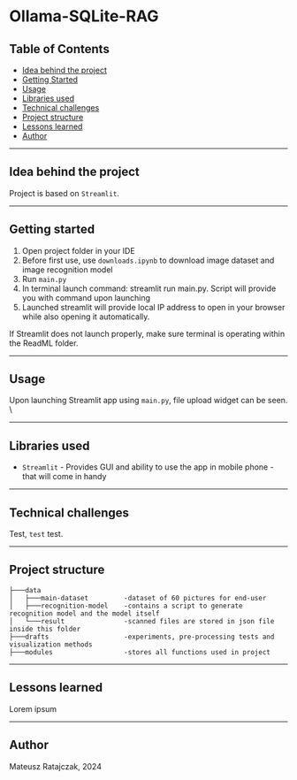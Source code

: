 # Ollama-SQLite-RAG

## Table of Contents

- [Idea behind the project](#idea)
- [Getting Started](#getting_started)
- [Usage](#usage)
- [Libraries used](#libraries)
- [Technical challenges](#challenges)
- [Project structure](#structure)
- [Lessons learned](#learned)
- [Author](#author)
---
## Idea behind the project<a name = "idea"></a>

Project is based on ```Streamlit```.

---
## Getting started <a name = "getting_started"></a>

1. Open project folder in your IDE
2. Before first use, use ```downloads.ipynb``` to download image dataset and image recognition model
3. Run ```main.py```
4. In terminal launch command: streamlit run main.py. Script will provide you with command upon launching
5. Launched streamlit will provide local IP address to open in your browser while also opening it automatically.

If Streamlit does not launch properly, make sure terminal is operating within the ReadML folder.

---
## Usage <a name = "usage"></a>

Upon launching Streamlit app using ```main.py```, file upload widget can be seen. \


---

## Libraries used <a name = "libraries"></a>
- ```Streamlit``` - Provides GUI and ability to use the app in mobile phone - that will come in handy


---
## Technical challenges<a name = "challenges"></a>
Test, ```test``` test.

---
## Project structure<a name = "structure"></a>
```
├───data
│   ├───main-dataset         -dataset of 60 pictures for end-user
│   ├───recognition-model    -contains a script to generate recognition model and the model itself
│   └───result               -scanned files are stored in json file inside this folder
├───drafts                   -experiments, pre-processing tests and visualization methods
├───modules                  -stores all functions used in project
```
---
## Lessons learned<a name = "learned"></a>
Lorem ipsum

---
## Author<a name = "author" />
Mateusz Ratajczak, 2024
